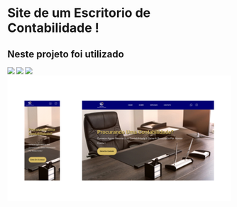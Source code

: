 <h1>Site de um Escritorio de Contabilidade !</h1>


<h2>Neste projeto foi utilizado</h2>

<img src = "https://github.com/pablomartinsti/projeto-city/assets/160162036/6de2a0f2-152b-4878-9ff6-7743bfa27503">

<img src = "https://github.com/pablomartinsti/projeto-city/assets/160162036/bbfbbb5b-48bc-4b46-9208-ee892db37d24">

<img src = "https://github.com/pablomartinsti/projeto-city/assets/160162036/5b14bd89-863b-4113-a013-13bf64559b17">




<img src = "https://github.com/pablomartinsti/karine-martir/blob/main/assets/computer.png">

